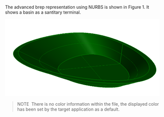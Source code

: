 ﻿The advanced brep representation using NURBS is shown in Figure 1. It shows a basin as a santitary terminal.

!["Basin advanced brep"](../../../../figures/examples/basin_advanced_brep.png "Figure 1 &mdash; Advanced brep representation using NURBS")

> NOTE&nbsp; There is no color information within the file, the displayed color has been set by the target application as a default.